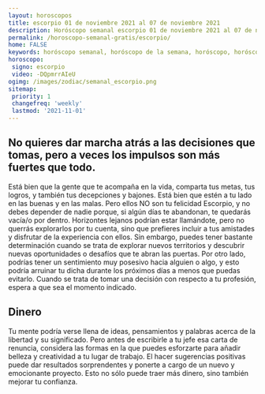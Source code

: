 ```yaml
---
layout: horoscopos
title: escorpio 01 de noviembre 2021 al 07 de noviembre 2021 
description: Horóscopo semanal escorpio 01 de noviembre 2021 al 07 de noviembre 2021. No quieres dar marcha atrás a las decisiones que tomas, pero a veces los impulsos son más fuertes que todo.
permalink: /horoscopo-semanal-gratis/escorpio/
home: FALSE
keywords: horóscopo semanal, horóscopo de la semana, horóscopo, horóscopo gratis,horóscopos, horóscopo esperanza gracia, horoscopos escorpio la semana, horóscopos gratis, Tarot, Astrologia, Zodíaco, escorpio, horoscopo gratis, semanal
horoscopo:
 signo: escorpio
 video: -DQpmrrAIeU
ogimg: /images/zodiac/semanal_escorpio.png
sitemap:
 priority: 1
 changefreq: 'weekly'
 lastmod: '2021-11-01'
---
```




## No quieres dar marcha atrás a las decisiones que tomas, pero a veces los impulsos son más fuertes que todo.

Está bien que la gente que te acompaña en la vida, comparta tus metas, tus logros, y también tus decepciones y bajones. Está bien que estén a tu lado en las buenas y en las malas. Pero ellos NO son tu felicidad Escorpio, y no debes depender de nadie porque, si algún días te abandonan, te quedarás vacía/o por dentro.
Horizontes lejanos podrían estar llamándote, pero no querrás explorarlos por tu cuenta, sino que prefieres incluir a tus amistades y disfrutar de la experiencia con ellos. Sin embargo, puedes tener bastante determinación cuando se trata de explorar nuevos territorios y descubrir nuevas oportunidades o desafíos que te abran las puertas. Por otro lado, podrías tener un sentimiento muy posesivo hacia alguien o algo, y esto podría arruinar tu dicha durante los próximos días a menos que puedas evitarlo. Cuando se trata de tomar una decisión con respecto a tu profesión, espera a que sea el momento indicado.

## Dinero

Tu mente podría verse llena de ideas, pensamientos y palabras acerca de la libertad y su significado. Pero antes de escribirle a tu jefe esa carta de renuncia, considera las formas en la que puedes esforzarte para añadir belleza y creatividad a tu lugar de trabajo. El hacer sugerencias positivas puede dar resultados sorprendentes y ponerte a cargo de un nuevo y  emocionante proyecto. Esto no sólo puede traer más dinero, sino también mejorar tu confianza.